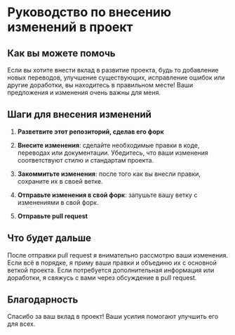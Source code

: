 # Руководство по внесению изменений в проект

## Как вы можете помочь

Если вы хотите внести вклад в развитие проекта, будь то добавление новых переводов, улучшение существующих, исправление ошибок или другие доработки, вы находитесь в правильном месте! Ваши предложения и изменения очень важны для меня.

## Шаги для внесения изменений

1. **Разветвите этот репозиторий, сделав его форк**

2. **Внесите изменения**: сделайте необходимые правки в коде, переводах или документации. Убедитесь, что ваши изменения соответствуют стилю и стандартам проекта.

3. **Закоммитьте изменения**: после того как вы внесли правки, сохраните их в своей ветке.

4. **Отправьте изменения в свой форк**: запушьте вашу ветку с изменениями в свой форк.

5. **Отправьте pull request**

## Что будет дальше

После отправки pull request я внимательно рассмотрю ваши изменения. Если всё в порядке, я приму ваши правки и объединю их с основной веткой проекта. Если потребуется дополнительная информация или доработки, я свяжусь с вами через обсуждение в pull request.

## Благодарность

Спасибо за ваш вклад в проект! Ваши усилия помогают улучшить его для всех.

